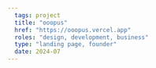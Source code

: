 ```yaml
---
  tags: project
  title: "ooopus"
  href: "https://ooopus.vercel.app"
  roles: "design, development, business"
  type: "landing page, founder"
  date: 2024-07
---
```

